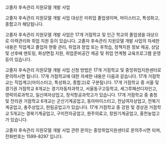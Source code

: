 고졸자 후속관리 지원모델 개발 사업

고졸자 후속관리 지원모델 개발 사업 대상은 미취업 졸업생이며, 마이스터고, 특성화고, 종합고가 해당됩니다.

고졸자 후속관리 지원모델 개발 사업은 17개 거점학교 및 인근 학교의 졸업생을 대상으로 이력관리와 취업 지원 등이 있습니다. 고졸자 후속관리 지원모델 개발 사업의 자세한 내용은 직업계고 졸업자 현황 관리, 취업과 창업 또는 후학습, 정책지원 정보 제공, 상담 및 선후배 멘토링, 화상면접 지원, 취업준비공간 제공 및 취업 연계형 교육프로그램 운영 등이 있습니다.

고졸자 후속관리 지원모델 개발 사업 신청 방법은 17개 거점학교 및 중앙취업지원센터로 문의하시면 됩니다. 17개 거점학교에 대한 자세한 내용은 다음과 같습니다.
17개 거점학교는 직업계고(마이스터고, 특성화고, 종합고)로 구분됩니다.
17개 거점학교 중 서울 및 경기권 거점학교 6개교는 경기자동차과학고, 서울동구고등학교, 세그루패션디자인고, 영락의료과학고, 일신여자상업고, 정석항공과학고가 있습니다.
17개 거점학교 중 충청 및 전라권 거점학교 6개교는 군산기계공업고, 동아마이스터고, 전남여자상업고, 전북기계공업고, 충주상업고, 한림공업고가 있습니다.
17개 거점학교 중 강원 및 경상권 거점학교 5개교는 경북기계공업고, 구미전자공업고, 원주의료고, 창원기계공업고, 홍천농업고가 있습니다.

고졸자 후속관리 지원모델 개발 사업 관련 문의는 중앙취업지원센터로 문의주시면 되며, 전화번호는 1599-8297 입니다.